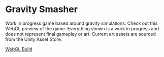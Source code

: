 # Gravity Smasher

Work in progress game based around gravity simulations. Check out this WebGL preview of the game. Everything shown is a work in progress and does not represent final gameplay or art. Current art assets are sourced from the Unity Asset Store.

[WebGL Build](https://mcdonaldduncan.github.io/GravitySmasher/Builds/index.html)

